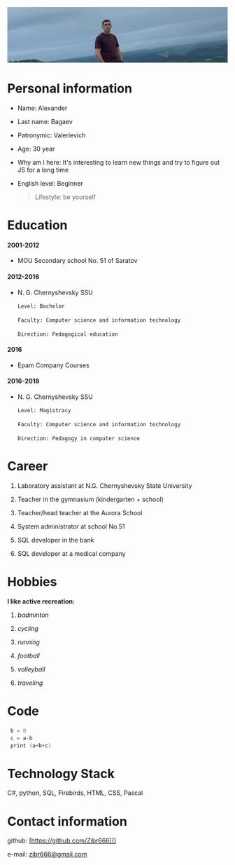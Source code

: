   ![alt text](my_photo.jpg) 
 
# Personal information
* Name: Alexander 
* Last name: Bagaev 
* Patronymic: Valerievich
* Age: 30 year
* Why am I here: It's interesting to learn new things and try to figure out JS for a long time
* English level: Beginner

    <blockquote> Lifestyle: be yourself 


# Education
#### 2001-2012
 * MOU Secondary school No. 51 of Saratov

#### 2012-2016
 * N. G. Chernyshevsky SSU

       Level: Bachelor 

       Faculty: Computer science and information technology

       Direction: Pedagogical education

#### 2016
+ Epam Company Courses

#### 2016-2018
* N. G. Chernyshevsky SSU

      Level: Magistracy 

      Faculty: Computer science and information technology

      Direction: Pedagogy in computer science

# Career
1. Laboratory assistant at N.G. Chernyshevsky State University

2. Teacher in the gymnasium (kindergarten + school)

3. Teacher/head teacher at the Aurora School

4. System administrator at school No.51

5. SQL developer in the bank

6. SQL developer at a medical company

# Hobbies
**I like active recreation:** 

 1. _badminton_

 2. _cycling_

 3. _running_

 4. _football_

 5. _volleyball_

 6. _traveling_

# Code

```a = 9
 b = 8
 c = a-b
 print (a+b+c)
```
# Technology Stack
 С#, python, SQL, Firebirds, HTML, CSS, Pascal

# Contact information

github:  [https://github.com/Zibr666]()

e-mail: zibr666@gmail.com





